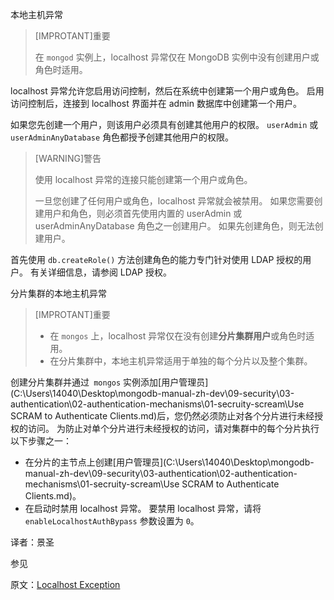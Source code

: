 本地主机异常

>[IMPROTANT]重要
>
>在 `mongod` 实例上，localhost 异常仅在 MongoDB 实例中没有创建用户或角色时适用。

localhost 异常允许您启用访问控制，然后在系统中创建第一个用户或角色。 启用访问控制后，连接到 localhost 界面并在 admin 数据库中创建第一个用户。

如果您先创建一个用户，则该用户必须具有创建其他用户的权限。 `userAdmin` 或` userAdminAnyDatabase` 角色都授予创建其他用户的权限。

>[WARNING]警告
>
>使用 localhost 异常的连接只能创建第一个用户或角色。
>
>一旦您创建了任何用户或角色，localhost 异常就会被禁用。 如果您需要创建用户和角色，则必须首先使用内置的 userAdmin 或 userAdminAnyDatabase 角色之一创建用户。 如果先创建角色，则无法创建用户。

首先使用 `db.createRole()` 方法创建角色的能力专门针对使用 LDAP 授权的用户。 有关详细信息，请参阅 LDAP 授权。

分片集群的本地主机异常

>[IMPROTANT]重要
>
>- 在 `mongos` 上，localhost 异常仅在没有创建**分片集群用户**或角色时适用。
>- 在分片集群中，本地主机异常适用于单独的每个分片以及整个集群。

创建分片集群并通过` mongos` 实例添加[用户管理员](C:\Users\14040\Desktop\mongodb-manual-zh-dev\09-security\03-authentication\02-authentication-mechanisms\01-secruity-scream\Use SCRAM to Authenticate Clients.md)后，您仍然必须防止对各个分片进行未经授权的访问。 为防止对单个分片进行未经授权的访问，请对集群中的每个分片执行以下步骤之一：

- 在分片的主节点上创建[用户管理员](C:\Users\14040\Desktop\mongodb-manual-zh-dev\09-security\03-authentication\02-authentication-mechanisms\01-secruity-scream\Use SCRAM to Authenticate Clients.md)。
- 在启动时禁用 localhost 异常。 要禁用 localhost 异常，请将 `enableLocalhostAuthBypass` 参数设置为 `0`。

译者：景圣

参见

原文：[Localhost Exception](https://www.mongodb.com/docs/manual/core/localhost-exception/)